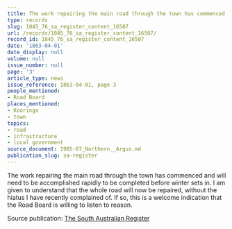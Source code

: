 ```yaml
---
title: The work repairing the main road through the town has commenced
type: records
slug: 1845_76_sa_register_content_16507
url: /records/1845_76_sa_register_content_16507/
record_id: 1845_76_sa_register_content_16507
date: '1863-04-01'
date_display: null
volume: null
issue_number: null
page: '3'
article_type: news
issue_reference: 1863-04-01, page 3
people_mentioned:
- Road Board
places_mentioned:
- Kooringa
- town
topics:
- road
- infrastructure
- local government
source_document: 1985-87_Northern__Argus.md
publication_slug: sa-register
---
```


The work repairing the main road through the town has commenced and will need to be accomplished rapidly to be completed before winter sets in.  I am given to understand that the whole road will now be repaired, without the hiatus I have recently complained of.  If so, this is a welcome indication that the Road Board is willing to listen to reason.

Source publication: [The South Australian Register](/publications/sa-register/)
